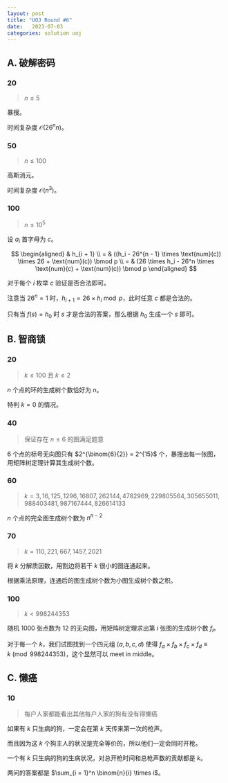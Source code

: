 ```yaml
---
layout: post
title: "UOJ Round #6"
date:   2023-07-03
categories: solution uoj
---
```


## A. 破解密码

### 20

>   $n \le 5$

暴搜。

时间复杂度 $\mathcal O(26^n n)$。

### 50

>   $n \le 100$

高斯消元。

时间复杂度 $\mathcal O(n^3)$。

### 100

>   $n \le 10^5$

设 $a_i$ 首字母为 $c$。

$$
\begin{aligned}
    & h_{i + 1} \\
    = & ((h_i - 26^{n - 1} \times \text{num}(c)) \times 26 + \text{num}(c)) \bmod p \\
    = & (26 \times h_i - 26^n \times \text{num}(c) + \text{num}(c)) \bmod p
\end{aligned}
$$

对于每个 $i$ 枚举 $c$ 验证是否合法即可。

注意当 $26^n = 1$ 时，$h_{i + 1} = 26 \times h_i \bmod p$，此时任意 $c$ 都是合法的。

只有当 $f(s) = h_0$ 时 $s$ 才是合法的答案，那么根据 $h_0$ 生成一个 $s$ 即可。

## B. 智商锁

### 20

>   $k \le 100$ 且 $k \le 2$

$n$ 个点的环的生成树个数恰好为 $n$。

特判 $k = 0$ 的情况。

### 40

>   保证存在 $n \le 6$ 的图满足题意

$6$ 个点的标号无向图只有 $2^{\binom{6}{2}} = 2^{15}$ 个，暴搜出每一张图，用矩阵树定理计算其生成树个数。

### 60

>   $k = 3, 16, 125, 1296, 16807, 262144, 4782969, 229805564, 305655011, 988403481, 987167444, 826614133$

$n$ 个点的完全图生成树个数为 $n^{n - 2}$

### 70

>   $k = 110, 221, 667, 1457, 2021$

将 $k$ 分解质因数，用割边将若干 $k$ 很小的图连通起来。

根据乘法原理，连通后的图生成树个数为小图生成树个数之积。

### 100

>   $k \lt 998244353$

随机 1000 张点数为 12 的无向图，用矩阵树定理求出第 $i$ 张图的生成树个数 $f_i$。

对于每一个 $k$，我们试图找到一个四元组 $(a, b, c, d)$ 使得 $f_a \times f_b \times f_c \times f_d \equiv k \pmod 998244353$，这个显然可以 meet in middle。


## C. 懒癌

### 10

>   每户人家都能看出其他每户人家的狗有没有得懒癌

如果有 $k$ 只生病的狗，一定会在第 $k$ 天传来第一次的枪声。

而且因为这 $k$ 个狗主人的状况是完全等价的，所以他们一定会同时开枪。

一个有 $k$ 只生病的狗的生病状况，对总开枪时间和总枪声数的贡献都是 $k$。

两问的答案都是 $\sum_{i = 1}^n \binom{n}{i} \times i$。